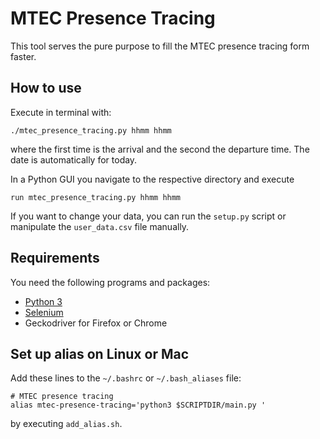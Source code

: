 # MTEC Presence Tracing

This tool serves the pure purpose to fill the MTEC presence tracing form faster.

## How to use

Execute in terminal with:

``` {bash}
./mtec_presence_tracing.py hhmm hhmm
```

where the first time is the arrival and the second the departure time. The date is automatically for today.

In a Python GUI you navigate to the respective directory and execute

``` {python}
run mtec_presence_tracing.py hhmm hhmm
```

If you want to change your data, you can run the `setup.py` script or manipulate the `user_data.csv` file manually.

## Requirements

You need the following programs and packages:

* [Python 3](https://www.python.org/download/releases/3.0/)
* [Selenium](https://selenium-python.readthedocs.io/)
* Geckodriver for Firefox or Chrome

## Set up alias on Linux or Mac

Add these lines to the `~/.bashrc` or `~/.bash_aliases` file:

``` {bash}
# MTEC presence tracing
alias mtec-presence-tracing='python3 $SCRIPTDIR/main.py '
```

by executing `add_alias.sh`.
